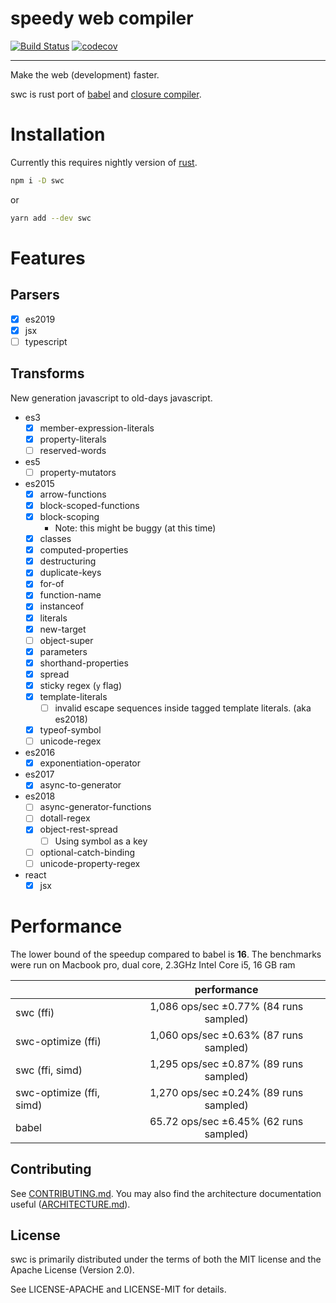# speedy web compiler

[![Build Status](https://travis-ci.org/swc-project/swc.svg?branch=master)](https://travis-ci.org/swc-project/swc)
[![codecov](https://codecov.io/gh/swc-project/swc/branch/master/graph/badge.svg)](https://codecov.io/gh/swc-project/swc)

-----

Make the web (development) faster.

swc is rust port of [babel][] and [closure compiler][].


# Installation

Currently this requires nightly version of [rust][].

```sh
npm i -D swc
```
or 
```sh
yarn add --dev swc
```

# Features

## Parsers
 - [x] es2019
 - [x] jsx
 - [ ] typescript

## Transforms
New generation javascript to old-days javascript.

 - es3
    - [x] member-expression-literals
    - [x] property-literals
    - [ ] reserved-words

 - es5
    - [ ] property-mutators

 - es2015
    - [x] arrow-functions
    - [x] block-scoped-functions
    - [x] block-scoping
      - Note: this might be buggy (at this time)
    - [x] classes
    - [x] computed-properties
    - [x] destructuring
    - [x] duplicate-keys
    - [x] for-of
    - [x] function-name
    - [x] instanceof
    - [x] literals
    - [x] new-target
    - [ ] object-super
    - [x] parameters
    - [x] shorthand-properties
    - [x] spread
    - [x] sticky regex (`y` flag)
    - [x] template-literals
      - [ ] invalid escape sequences inside tagged template literals. (aka es2018)
    - [x] typeof-symbol
    - [ ] unicode-regex

 - es2016
    - [x] exponentiation-operator

 - es2017
    - [x] async-to-generator

 - es2018
    - [ ] async-generator-functions
    - [ ] dotall-regex
    - [x] object-rest-spread
      - [ ] Using symbol as a key
    - [ ] optional-catch-binding
    - [ ] unicode-property-regex
 
  - react
    - [x] jsx

# Performance

The lower bound of the speedup compared to babel is **16**. The benchmarks were run on Macbook pro, dual core, 2.3GHz Intel Core i5, 16 GB ram

|                          |                performance             |
| ------------------------ |:--------------------------------------:|
| swc (ffi)                | 1,086 ops/sec ±0.77% (84 runs sampled) |
| swc-optimize (ffi)       | 1,060 ops/sec ±0.63% (87 runs sampled) |
| swc (ffi, simd)          | 1,295 ops/sec ±0.87% (89 runs sampled) |
| swc-optimize (ffi, simd) | 1,270 ops/sec ±0.24% (89 runs sampled) |
| babel                    | 65.72 ops/sec ±6.45% (62 runs sampled) |


## Contributing

See [CONTRIBUTING.md](CONTRIBUTING.md). You may also find the architecture
documentation useful ([ARCHITECTURE.md](ARCHITECTURE.md)).

## License

swc is primarily distributed under the terms of both the MIT license
and the Apache License (Version 2.0).

See LICENSE-APACHE and LICENSE-MIT for details.



[babel]:https://github.com/babel/babel
[closure compiler]:https://github.com/google/closure-compiler
[rust]:https://www.rust-lang.org
